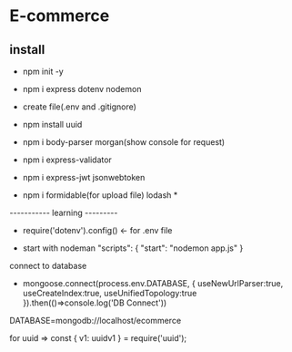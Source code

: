 # E-commerce

## install

- npm init -y

- npm i express dotenv nodemon

- create file(.env and .gitignore)

- npm install uuid

- npm i body-parser morgan(show console for request)

- npm i express-validator

- npm i express-jwt jsonwebtoken

- npm i formidable(for upload file) lodash * 

----------- learning ---------

- require('dotenv').config()   <- for .env file

- start with nodeman
"scripts": {
    "start": "nodemon app.js"
    }

connect to database
- mongoose.connect(process.env.DATABASE, {
    useNewUrlParser:true,
    useCreateIndex:true,
    useUnifiedTopology:true 
}).then(()=>console.log('DB Connect'))

DATABASE=mongodb://localhost/ecommerce


for uuid => 
const { v1: uuidv1 } = require('uuid');